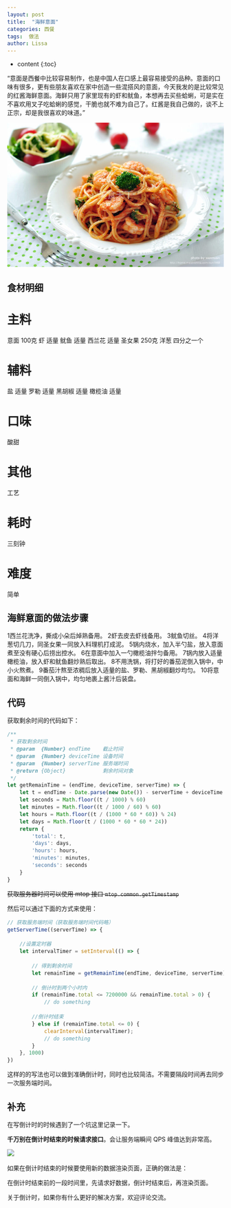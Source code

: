 ```yaml
---
layout: post
title:  "海鲜意面"
categories: 西餐
tags:  做法
author: Lissa
---
```


* content
{:toc}

“意面是西餐中比较容易制作，也是中国人在口感上最容易接受的品种。意面的口味有很多，更有些朋友喜欢在家中创造一些混搭风的意面，今天我发的是比较常见的红酱海鲜意面。海鲜只用了家里现有的虾和鱿鱼，本想再去买些蛤蜊，可是实在不喜欢用叉子吃蛤蜊的感觉，干脆也就不难为自己了。红酱是我自己做的，谈不上正宗，却是我很喜欢的味道。”

<div><img src="https://raw.githubusercontent.com/Lissa-321/Lissa-321.github.io/master/9.jpg"></div>




## 食材明细

# 主料
意面
100克
虾
适量
鱿鱼
适量
西兰花
适量
圣女果
250克
洋葱
四分之一个
# 辅料
盐
适量
罗勒
适量
黑胡椒
适量
橄榄油
适量
# 口味
酸甜
# 其他
工艺
# 耗时
三刻钟
# 难度
简单

## 海鲜意面的做法步骤
1西兰花洗净，撕成小朵后焯熟备用。
2虾去皮去虾线备用。
3鱿鱼切丝。
4将洋葱切几刀，同圣女果一同放入料理机打成泥。
5锅内烧水，加入半勺盐，放入意面煮至没有硬心后捞出控水。
6在意面中加入一勺橄榄油拌匀备用。
7锅内放入适量橄榄油，放入虾和鱿鱼翻炒熟后取出。
8不用洗锅，将打好的番茄泥倒入锅中，中小火熬煮。
9番茄汁熬至浓稠后放入适量的盐、罗勒、黑胡椒翻炒均匀。
10将意面和海鲜一同倒入锅中，均匀地裹上酱汁后装盘。

## 代码

获取剩余时间的代码如下：

```js
/**
 * 获取剩余时间
 * @param  {Number} endTime    截止时间
 * @param  {Number} deviceTime 设备时间
 * @param  {Number} serverTime 服务端时间
 * @return {Object}            剩余时间对象
 */
let getRemainTime = (endTime, deviceTime, serverTime) => {
    let t = endTime - Date.parse(new Date()) - serverTime + deviceTime
    let seconds = Math.floor((t / 1000) % 60)
    let minutes = Math.floor((t / 1000 / 60) % 60)
    let hours = Math.floor((t / (1000 * 60 * 60)) % 24)
    let days = Math.floor(t / (1000 * 60 * 60 * 24))
    return {
        'total': t,
        'days': days,
        'hours': hours,
        'minutes': minutes,
        'seconds': seconds
    }
}
```

<del>获取服务器时间可以使用 mtop 接口 `mtop.common.getTimestamp` </del>

然后可以通过下面的方式来使用：

```js
// 获取服务端时间（获取服务端时间代码略）
getServerTime((serverTime) => {

    //设置定时器
    let intervalTimer = setInterval(() => {

        // 得到剩余时间
        let remainTime = getRemainTime(endTime, deviceTime, serverTime)

        // 倒计时到两个小时内
        if (remainTime.total <= 7200000 && remainTime.total > 0) {
            // do something

        //倒计时结束
        } else if (remainTime.total <= 0) {
            clearInterval(intervalTimer);
            // do something
        }
    }, 1000)
})
```

这样的的写法也可以做到准确倒计时，同时也比较简洁。不需要隔段时间再去同步一次服务端时间。

## 补充

在写倒计时的时候遇到了一个坑这里记录一下。

**千万别在倒计时结束的时候请求接口**。会让服务端瞬间 QPS 峰值达到非常高。

![](https://img.alicdn.com/tfs/TB1LBzjOpXXXXcnXpXXXXXXXXXX-154-71.png)

如果在倒计时结束的时候要使用新的数据渲染页面，正确的做法是：

在倒计时结束前的一段时间里，先请求好数据，倒计时结束后，再渲染页面。

关于倒计时，如果你有什么更好的解决方案，欢迎评论交流。
